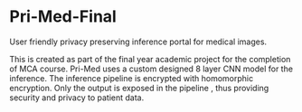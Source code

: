 # Pri-Med-Final
User friendly privacy preserving inference portal for medical images.

This is created as part of the final year academic project for the completion of MCA course. Pri-Med uses a custom designed 8 layer CNN model for the inference. The inference pipeline is encrypted with homomorphic encryption. Only the output is exposed in the pipeline , thus providing security and privacy to patient data.

